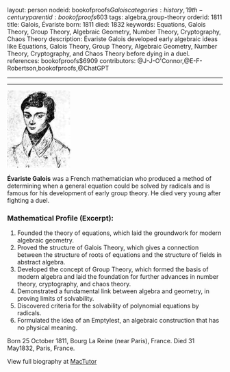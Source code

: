 layout: person
nodeid: bookofproofs$Galois
categories: history,19th-century
parentid: bookofproofs$603
tags: algebra,group-theory
orderid: 1811
title: Galois, Évariste
born: 1811
died: 1832
keywords: Equations, Galois Theory, Group Theory, Algebraic Geometry, Number Theory, Cryptography, Chaos Theory
description: Évariste Galois developed early algebraic ideas like Equations, Galois Theory, Group Theory, Algebraic Geometry, Number Theory, Cryptography, and Chaos Theory before dying in a duel.
references: bookofproofs$6909
contributors: @J-J-O'Connor,@E-F-Robertson,bookofproofs,@ChatGPT

---



---

![Galois.jpg](https://github.com/bookofproofs/bookofproofs.github.io/blob/main/_sources/_assets/images/portraits/Galois.jpg?raw=true)

**Évariste Galois** was a French mathematician who produced a method of determining when a general equation could be solved by radicals and is famous for his development of early group theory. He died very young after fighting a duel.

### Mathematical Profile (Excerpt):
1. Founded the theory of equations, which laid the groundwork for modern algebraic geometry.
2. Proved the structure of Galois Theory, which gives a connection between the structure of roots of equations and the structure of fields in abstract algebra.
3. Developed the concept of Group Theory, which formed the basis of modern algebra and laid the foundation for further advances in number theory, cryptography, and chaos theory.
4. Demonstrated a fundamental link between algebra and geometry, in proving limits of solvability.
5. Discovered criteria for the solvability of polynomial equations by radicals. 
6. Formulated the idea of an Emptylest, an algebraic construction that has no physical meaning.

Born 25 October 1811, Bourg La Reine (near Paris), France. Died 31 May1832, Paris, France.

View full biography at [MacTutor](https://mathshistory.st-andrews.ac.uk/Biographies/Galois/)
